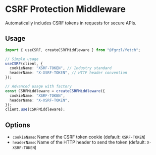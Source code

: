 # CSRF Protection Middleware

Automatically includes CSRF tokens in requests for secure APIs.

## Usage

```ts
import { useCSRF, createCSRFMiddleware } from "@fgrzl/fetch";

// Simple usage
useCSRF(client, {
  cookieName: "XSRF-TOKEN", // Industry standard
  headerName: "X-XSRF-TOKEN", // HTTP header convention
});

// Advanced usage with factory
const CSRFMiddleware = createCSRFMiddleware({
  cookieName: "XSRF-TOKEN",
  headerName: "X-XSRF-TOKEN",
});
client.use(CSRFMiddleware);
```

## Options
- `cookieName`: Name of the CSRF token cookie (default: `XSRF-TOKEN`)
- `headerName`: Name of the HTTP header to send the token (default: `X-XSRF-TOKEN`)
